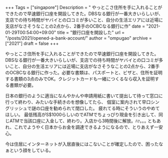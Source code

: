 +++
Tags = ["singapore"]
Description = " やっとこさ住所を手に入れることができたので早速銀行口座を開設してきた。DBSなる銀行が一番大きいらしいが、支店での待ち時間がヤバイとの口コミが多いこと、自分の生活エリアには近場に支店がなさそうなことの2点から、2番手のOCBCなる銀行に作"
date = "2021-01-29T00:54:00+09:00"
title = "銀行口座を開設した"
url = "/posts/2021/opened-a-bank-account/"
author = "ompugao"
archive = ["2021"]
draft = false
+++

<body>
<p>やっとこさ住所を手に入れることができたので早速銀行口座を開設してきた。
DBSなる銀行が一番大きいらしいが、支店での待ち時間がヤバイとの口コミが多いこと、自分の生活エリアには近場に支店がなさそうなことの2点から、2番手のOCBCなる銀行に作った。必要な書類は、パスポートと、ビザと、住所を証明する書類の3点のみでOK。クレジットカードも一緒につくるなら収入を証明する書類が必要。</p>

<p>日本の銀行のように適当になんやかんや申請用紙に書いて提出して待って窓口に行って終わり、みたいな手続きのを想像してたら、
個室に案内されて早口シングリッシュで謎の口座を勧められて閉口した。
疲れてる時にそういうのやめてほしい。
最低残高がS$1000らしいのでATMでちょっぴり現金を引き出して、同じATMで当該口座に入金して、終わり。入店から3時間後に解放。ﾊｧ｡｡｡
ともあれ、これでようやく日本からお金を調達できるようになるので、とりあえず一安心。</p>

<p>今は住居にインターネットが入居直後にはこないことが確定したので、困ったなぁという顔をしている。</p>
</body>

